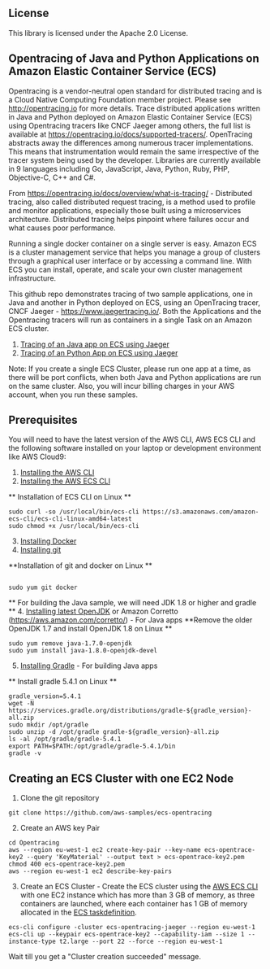 ## License

This library is licensed under the Apache 2.0 License.

 ## Opentracing of Java and Python Applications on Amazon Elastic Container Service (ECS)
Opentracing is a vendor-neutral open standard for distributed tracing and is a Cloud Native Computing Foundation member project. Please see http://opentracing.io for more details. Trace distributed applications written in Java and Python deployed on Amazon Elastic Container Service (ECS) using Opentracing tracers like CNCF Jaeger among others, the full list is available at https://opentracing.io/docs/supported-tracers/. OpenTracing abstracts away the differences among numerous tracer implementations. This means that instrumentation would remain the same irrespective of the tracer system being used by the developer. Libraries are currently available in 9 languages including Go, JavaScript, Java, Python, Ruby, PHP, Objective-C, C++ and C#.

From https://opentracing.io/docs/overview/what-is-tracing/ - Distributed tracing, also called distributed request tracing, is a method used to profile and monitor applications, especially those built using a microservices architecture. Distributed tracing helps pinpoint where failures occur and what causes poor performance.

Running a single docker container on a single server is easy. Amazon ECS is a cluster management service that helps you manage a group of clusters through a graphical user interface or by accessing a command line. With ECS you can install, operate, and scale your own cluster management infrastructure.

This github repo demonstrates tracing of two sample applications, one in Java and another in Python deployed on ECS, using an OpenTracing tracer, CNCF Jaeger - https://www.jaegertracing.io/. Both the Applications and the Opentracing tracers will run as containers in a single Task on an Amazon ECS cluster.

1. [Tracing of an Java app on ECS using Jaeger](https://github.com/aws-samples/ecs-opentracing/tree/master/javaapp)
2. [Tracing of an Python App on ECS using Jaeger](https://github.com/aws-samples/ecs-opentracing/tree/master/pythonapp)

Note: If you create a single ECS Cluster, please run one app at a time, as there will be port conflicts, when both Java and Python applications are run on the same cluster. Also, you will incur billing charges in your AWS account, when you run these samples.

## Prerequisites

You will need to have the latest version of the AWS CLI, AWS ECS CLI and the following software installed on your laptop or development environment like AWS Cloud9:

1. [Installing the AWS CLI](http://docs.aws.amazon.com/cli/latest/userguide/installing.html)
2. [Installing the AWS ECS CLI](https://github.com/aws/amazon-ecs-cli)

** Installation of ECS CLI on Linux **

```
sudo curl -so /usr/local/bin/ecs-cli https://s3.amazonaws.com/amazon-ecs-cli/ecs-cli-linux-amd64-latest
sudo chmod +x /usr/local/bin/ecs-cli
```
3. [Installing Docker](https://docs.docker.com/engine/installation/)
4. [Installing git](https://docs.docker.com/engine/installation/)

**Installation of git and docker on Linux **
```

sudo yum git docker
```
** For building the Java sample, we will need JDK 1.8 or higher and gradle **
4. [Installing latest OpenJDK](http://openjdk.java.net/install/) or Amazon Corretto (https://aws.amazon.com/corretto/) - For Java apps
**Remove the older OpenJDK 1.7 and install OpenJDK 1.8 on Linux **

```
sudo yum remove java-1.7.0-openjdk
sudo yum install java-1.8.0-openjdk-devel
```
5. [Installing Gradle](https://gradle.org/install/) - For building Java apps

** Install gradle 5.4.1 on Linux **

```
gradle_version=5.4.1
wget -N https://services.gradle.org/distributions/gradle-${gradle_version}-all.zip
sudo mkdir /opt/gradle
sudo unzip -d /opt/gradle gradle-${gradle_version}-all.zip
ls -al /opt/gradle/gradle-5.4.1
export PATH=$PATH:/opt/gradle/gradle-5.4.1/bin
gradle -v
```

## Creating an ECS Cluster with one EC2 Node

1. Clone the git repository
```
git clone https://github.com/aws-samples/ecs-opentracing
```

2. Create an AWS key Pair
```
cd Opentracing
aws --region eu-west-1 ec2 create-key-pair --key-name ecs-opentrace-key2 --query 'KeyMaterial' --output text > ecs-opentrace-key2.pem
chmod 400 ecs-opentrace-key2.pem
aws --region eu-west-1 ec2 describe-key-pairs
```

3. Create an ECS Cluster - Create the ECS cluster using the [AWS ECS CLI](http://docs.aws.amazon.com/AmazonECS/latest/developerguide/ECS_CLI_installation.html) with one EC2 instance which has more than 3 GB of memory, as three containers are launched, where each container has 1 GB of memory allocated in the [ECS taskdefinition](./jaeger-task-definition.json).

```
ecs-cli configure -cluster ecs-opentracing-jaeger --region eu-west-1
ecs-cli up --keypair ecs-opentrace-key2 --capability-iam --size 1 --instance-type t2.large --port 22 --force --region eu-west-1
```

Wait till you get a "Cluster creation succeeded" message.
